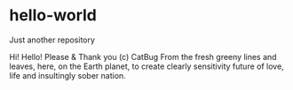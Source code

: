 # hello-world
Just another repository

Hi! Hello! Please & Thank you (c) CatBug
From the fresh greeny lines and leaves, here, on the Earth planet, to create clearly sensitivity future of love, life and insultingly sober nation.
